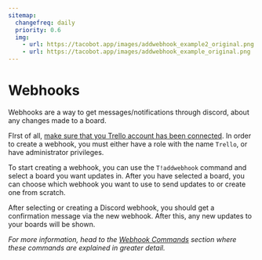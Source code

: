 ```yaml
---
sitemap:
  changefreq: daily
  priority: 0.6
  img:
    - url: https://tacobot.app/images/addwebhook_example2_original.png
    - url: https://tacobot.app/images/addwebhook_example_original.png
---
```


# Webhooks

Webhooks are a way to get messages/notifications through discord, about any changes made to a board. 

FIrst of all, [make sure that you Trello account has been connected](/guide/#authentication). In order to create a webhook, you must either have a role with the name `Trello`, or have administrator privileges.

To start creating a webhook, you can use the `T!addwebhook` command and select a board you want updates in. After you have selected a board, you can choose which webhook you want to use to send updates to or create one from scratch.

<MarkdownImage
  src="/images/addwebhook_example2.jpg"
  original="/images/addwebhook_example2_original.png" />

After selecting or creating a Discord webhook, you should get a confirmation message via the new webhook. After this, any new updates to your boards will be shown.

<MarkdownImage
  src="/images/addwebhook_example.jpg"
  original="/images/addwebhook_example_original.png" />

*For more information, head to the [Webhook Commands](/guide/commands/webhooks/) section where these commands are explained in greater detail.*